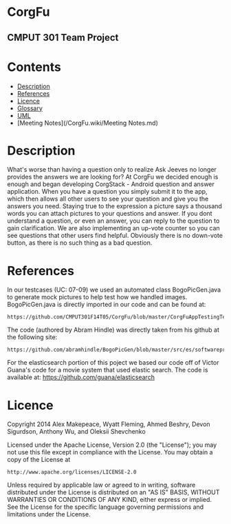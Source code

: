 CorgFu
======

CMPUT 301 Team Project
----------------------

Contents
=======

* [Description](#description)
* [References](#references)
* [Licence](#licence)
* [Glossary](/CorgFu.wiki/Glossary.md)
* [UML](/App/doc/CorgFu_UML_diagram.png)
* [Meeting Notes](/CorgFu.wiki/Meeting Notes.md)

Description
=======

What's worse than having a question only to realize Ask Jeeves no longer provides the answers we are looking for? At CorgFu we decided enough is enough and began developing CorgStack - Android question and answer application. When you have a question you simply submit it to the app, which then allows all other users to see your question and give you the answers you need. Staying true to the expression a picture says a thousand words you can attach pictures to your questions and answer. If you dont understand a question, or even an answer, you can reply to the question to gain clarification. We are also implementing an up-vote counter so you can see questions that other users find helpful. Obviously there is no down-vote button, as there is no such thing as a bad question.
 
References
=======

In our testcases (UC: 07-09) we used an automated class BogoPicGen.java to 
generate mock pictures to help test how we handled images. 
BogoPicGen.java is directly imported in our code and can be found at:

    https://github.com/CMPUT301F14T05/CorgFu/blob/master/CorgFuAppTestingTest/src/ca/ualberta/cs/corgfuapp/test/BogoPicGen.java

The code (authored by Abram Hindle) was directly taken from his github at the following site:
   
    https://github.com/abramhindle/BogoPicGen/blob/master/src/es/softwareprocess/bogopicgen/BogoPicGen.java 

For the elasticsearch portion of this poject we based our code off of Victor Guana's code for a movie system that used elastic search. The code is available at:
    https://github.com/guana/elasticsearch

Licence
=======

Copyright 2014 Alex Makepeace, Wyatt Fleming, Ahmed Beshry, Devon Sigurdson,
	       Anthony Wu, and Oleksii Shevchenko

Licensed under the Apache License, Version 2.0 (the "License");
you may not use this file except in compliance with the License.
You may obtain a copy of the License at

    http://www.apache.org/licenses/LICENSE-2.0

Unless required by applicable law or agreed to in writing, software
distributed under the License is distributed on an "AS IS" BASIS,
WITHOUT WARRANTIES OR CONDITIONS OF ANY KIND, either express or implied.
See the License for the specific language governing permissions and
limitations under the License.
